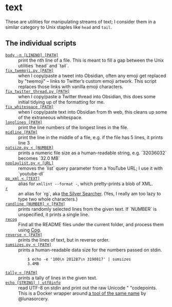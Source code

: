 # text

These are utilities for manipulating streams of text; I consider them in a similar category to Unix staples like <code>head</code> and <code>tail</code>.

## The individual scripts

<!-- [[[cog

# This adds the root of the repo to the PATH, which has cog_helpers.py
from os.path import abspath, dirname
import sys

sys.path.append(abspath(dirname(dirname("."))))

import cog_helpers

folder_name = "text"

scripts = [
    {
        "usage": "body -n [LINENO] [PATH]",
        "description": """
        print the nth line of a file.
        This is meant to fill a gap between the Unix utilities `head` and `tail`.
        """,
    },
    {
        "usage": "fix_twemoji.py [PATH]",
        "description": """
        when I copy/paste a tweet into Obsidian, often any emoji get replaced by "twemoji" – links to Twitter’s custom emoji artwork.
        This script replaces those links with vanilla emoji characters.
        """,
    },
    {
        "usage": "fix_twitter_thread.py [PATH]",
        "description": """
        when I copy/paste a Twitter thread into Obsidian, this does some
        initial tidying up of the formatting for me.
        """,
    },
    {
        "usage": "fix_whitespace [PATH]",
        "description": """
        when I copy/paste text into Obsidian from th web, this cleans up some of the extraneous whitespace.
        """,
    },
    {
        "usage": "longlines [PATH]",
        "description": "print the line numbers of the longest lines in the file."
    },
    {
        "usage": "midline [PATH]",
        "description": "print the line in the middle of a file, e.g. if the file has 5 lines, it prints line 3"
    },
    {
        "usage": "natsize.py < [NUMBER]",
        "description": "prints a numeric file size as a human-readable string, e.g. `32036032` becomes `32.0 MB`",
    },
    {
        "usage": "noplaylist.py < [URL]",
        "description": "removes the `list` query parameter from a YouTube URL; I use it with `youtube-dl`",
    },
    {
        "name": "pp_xml < [TEXT]",
        "description": """
        alias for <code>xmllint --format -</code>, which pretty-prints a blob of XML.
        """,
    },
    {
        "name": "r",
        "description": """
        an alias for `rg`, aka <a href="https://geoff.greer.fm/ag/">the Silver Searcher</a>. (Yes, I really am too lazy to type two whole characters.)
        """,
    },
    {
        "usage": "randline [NUMBER] < [PATH]",
        "description": "prints randomly selected lines from the given text. If `NUMBER` is unspecified, it prints a single line.",
    },
    {
        "usage": "recog",
        "description": """
        Find all the README files under the current folder, and process them using <a href="https://nedbatchelder.com/code/cog">Cog</a>.
        """
    },
    {
        "usage": "reverse < [PATH]",
        "description": "prints the lines of text, but in reverse order.",
    },
    {
        "usage": "sumsizes.py < [PATH]",
        "description": """
        prints a human-readable data size for the numbers passed on stdin.

            $ echo -e '100\\n 201287\\n 3190817' | sumsizes
            3.4MB

        """
    },
    {
        "usage": "tally < [PATH]",
        "description": "prints a tally of lines in the given text.",
    },
    {
        "name": "utf8info",
        "usage": "echo [STRING] | utf8info",
        "description": """
        read UTF-8 on stdin and print out the raw Unicode "
        "codepoints. This is a Docker wrapper around <a href="https://github.com/lunasorcery/utf8info">a tool of the same name</a> by @lunasorcery.
        """,
    },
]

cog_helpers.create_description_table(folder_name=folder_name, scripts=scripts, ignore_files={'prettyjson'})

]]]-->
<dl>
  <dt>
    <a href="https://github.com/alexwlchan/scripts/blob/main/text/body">
      <code>body -n [LINENO] [PATH]</code>
    </a>
  </dt>
  <dd>
    print the nth line of a file.
    This is meant to fill a gap between the Unix utilities `head` and `tail`.
  </dd>

  <dt>
    <a href="https://github.com/alexwlchan/scripts/blob/main/text/fix_twemoji.py">
      <code>fix_twemoji.py [PATH]</code>
    </a>
  </dt>
  <dd>
    when I copy/paste a tweet into Obsidian, often any emoji get replaced by "twemoji" – links to Twitter’s custom emoji artwork.
    This script replaces those links with vanilla emoji characters.
  </dd>

  <dt>
    <a href="https://github.com/alexwlchan/scripts/blob/main/text/fix_twitter_thread.py">
      <code>fix_twitter_thread.py [PATH]</code>
    </a>
  </dt>
  <dd>
    when I copy/paste a Twitter thread into Obsidian, this does some
    initial tidying up of the formatting for me.
  </dd>

  <dt>
    <a href="https://github.com/alexwlchan/scripts/blob/main/text/fix_whitespace">
      <code>fix_whitespace [PATH]</code>
    </a>
  </dt>
  <dd>
    when I copy/paste text into Obsidian from th web, this cleans up some of the extraneous whitespace.
  </dd>

  <dt>
    <a href="https://github.com/alexwlchan/scripts/blob/main/text/longlines">
      <code>longlines [PATH]</code>
    </a>
  </dt>
  <dd>
    print the line numbers of the longest lines in the file.
  </dd>

  <dt>
    <a href="https://github.com/alexwlchan/scripts/blob/main/text/midline">
      <code>midline [PATH]</code>
    </a>
  </dt>
  <dd>
    print the line in the middle of a file, e.g. if the file has 5 lines, it prints line 3
  </dd>

  <dt>
    <a href="https://github.com/alexwlchan/scripts/blob/main/text/natsize.py">
      <code>natsize.py < [NUMBER]</code>
    </a>
  </dt>
  <dd>
    prints a numeric file size as a human-readable string, e.g. `32036032` becomes `32.0 MB`
  </dd>

  <dt>
    <a href="https://github.com/alexwlchan/scripts/blob/main/text/noplaylist.py">
      <code>noplaylist.py < [URL]</code>
    </a>
  </dt>
  <dd>
    removes the `list` query parameter from a YouTube URL; I use it with `youtube-dl`
  </dd>

  <dt>
    <a href="https://github.com/alexwlchan/scripts/blob/main/text/pp_xml">
      <code>pp_xml < [TEXT]</code>
    </a>
  </dt>
  <dd>
    alias for <code>xmllint --format -</code>, which pretty-prints a blob of XML.
  </dd>

  <dt>
    <a href="https://github.com/alexwlchan/scripts/blob/main/text/r">
      <code>r</code>
    </a>
  </dt>
  <dd>
    an alias for `rg`, aka <a href="https://geoff.greer.fm/ag/">the Silver Searcher</a>. (Yes, I really am too lazy to type two whole characters.)
  </dd>

  <dt>
    <a href="https://github.com/alexwlchan/scripts/blob/main/text/randline">
      <code>randline [NUMBER] < [PATH]</code>
    </a>
  </dt>
  <dd>
    prints randomly selected lines from the given text. If `NUMBER` is unspecified, it prints a single line.
  </dd>

  <dt>
    <a href="https://github.com/alexwlchan/scripts/blob/main/text/recog">
      <code>recog</code>
    </a>
  </dt>
  <dd>
    Find all the README files under the current folder, and process them using <a href="https://nedbatchelder.com/code/cog">Cog</a>.
  </dd>

  <dt>
    <a href="https://github.com/alexwlchan/scripts/blob/main/text/reverse">
      <code>reverse < [PATH]</code>
    </a>
  </dt>
  <dd>
    prints the lines of text, but in reverse order.
  </dd>

  <dt>
    <a href="https://github.com/alexwlchan/scripts/blob/main/text/sumsizes.py">
      <code>sumsizes.py < [PATH]</code>
    </a>
  </dt>
  <dd>
    prints a human-readable data size for the numbers passed on stdin.

        $ echo -e '100\n 201287\n 3190817' | sumsizes
        3.4MB
  </dd>

  <dt>
    <a href="https://github.com/alexwlchan/scripts/blob/main/text/tally">
      <code>tally < [PATH]</code>
    </a>
  </dt>
  <dd>
    prints a tally of lines in the given text.
  </dd>

  <dt>
    <a href="https://github.com/alexwlchan/scripts/blob/main/text/utf8info">
      <code>echo [STRING] | utf8info</code>
    </a>
  </dt>
  <dd>
    read UTF-8 on stdin and print out the raw Unicode "
    "codepoints. This is a Docker wrapper around <a href="https://github.com/lunasorcery/utf8info">a tool of the same name</a> by @lunasorcery.
  </dd>
</dl>
<!-- [[[end]]] (checksum: 6093300a8e3cc8d5dd508f4a3eb4e3cc) -->